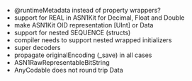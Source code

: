 - @runtimeMetadata instead of property wrappers?
- support for REAL in ASN1Kit for Decimal, Float and Double
- make ASN1Kit OID representation [UInt] or Data
- support for nested SEQUENCE (structs)
- compiler needs to support nested wrapped initializers
- super decoders
- propagate originalEncoding (\_save) in all cases
- ASN1RawRepresentableBitString<BInt>
- AnyCodable does not round trip Data
